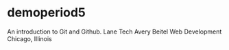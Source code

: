# demoperiod5
An introduction to Git and Github.
Lane Tech
Avery Beitel
Web Development
Chicago, Illinois